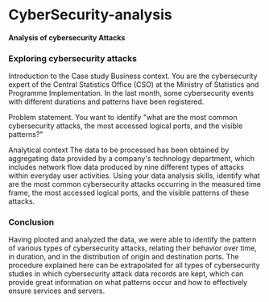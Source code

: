 # CyberSecurity-analysis

#### Analysis of cybersecurity Attacks #### 

### Exploring cybersecurity attacks ###
Introduction to the Case study
Business context. You are the cybersecurity expert of the Central Statistics Office (CSO) at the Ministry of Statistics and Programme Implementation. In the last month, some cybersecurity events with different durations and patterns have been registered.

Problem statement. You want to identify "what are the most common cybersecurity attacks, the most accessed logical ports, and the visible patterns?"

Analytical context The data to be processed has been obtained by aggregating data provided by a company's technology department, which includes network flow data produced by nine different types of attacks within everyday user activities. Using your data analysis skills, identify what are the most common cybersecurity attacks occurring in the measured time frame, the most accessed logical ports, and the visible patterns of these attacks.

### Conclusion ###
Having plooted and analyzed the data, we were able to identify the pattern of various types of cybersecurity attacks, relating their behavior over time, in duration, and in the distribution of origin and destination ports. The procedure explained here can be extrapolated for all types of cybersecurity studies in which cybersecurity attack data records are kept, which can provide great information on what patterns occur and how to effectively ensure services and servers.
